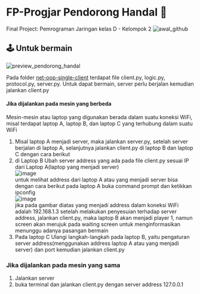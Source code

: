 # FP-Progjar Pendorong Handal 💪
Final Project: Pemrograman Jaringan kelas D - Kelompok 2
![awal_github](https://user-images.githubusercontent.com/62281277/174250732-690bedd4-10af-4c40-9a6c-9b4bd0806b4f.jpg)

## 🕹 Untuk bermain
![preview_pendorong_handal](https://user-images.githubusercontent.com/62281277/174254486-56e1e699-5e43-4a5a-8e11-b76b451970c8.gif)

Pada folder [net-oop-single-client](https://github.com/oni4hmad/fp-progjar-game-sumo/tree/main/net-oop-single-client) terdapat file client.py, logic.py, protocol.py, server.py. Untuk dapat bermain, server perlu berjalan kemudian jalankan client.py

#### Jika dijalankan pada mesin yang berbeda
Mesin-mesin atau laptop yang digunakan berada dalam suatu koneksi WiFi, misal terdapat laptop A, laptop B, dan laptop C yang terhubung dalam suatu WiFi
1. Misal laptop A menjadi server, maka jalankan server.py, 
   setelah server berjalan di laptop A, selanjutnya jalankan client.py di laptop B dan laptop C dengan cara berikut
2. di Laptop B
   Ubah server address yang ada pada file client.py sesuai IP dari Laptop A(laptop yang menjadi server)                                
   ![image](https://user-images.githubusercontent.com/62281277/174252974-62bb16dd-ac36-4d17-a074-d7841bfb880b.png)                                        
   untuk melihat address dari laptop A atau yang menjadi server bisa dengan cara berikut
   pada laptop A buka command prompt dan ketikkan ipconfig                            
   ![image](https://user-images.githubusercontent.com/62281277/174253362-4ebd5d0c-c680-4975-9ed5-fcb702542058.png)                     
   jika pada gambar diatas yang menjadi address dalam koneksi WiFi adalah 192.168.1.3
   setelah melakukan penyesuian terhadap server address, jalankan client.py, maka laptop B akan menjadi player 1, namun screen akan merujuk pada waiting screen untuk menginformasikan menunggu adanya pasangan bermain
3. Pada laptop C
   Ulangi langkah-langkah pada laptop B, yaitu pengaturan server address(menggunakan address laptop A atau yang menjadi server) dan port kemudian jalankan client.py
   
   
### Jika dijalankan pada mesin yang sama
1. Jalankan server
2. buka terminal dan jalankan client.py dengan server address 127.0.0.1




